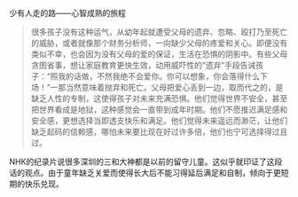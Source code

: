 少有人走的路——心智成熟的旅程

> 很多孩子没有这种运气，从幼年起就遭受父母的遗弃、忽略、殴打乃至死亡的威胁，或者就像那个财务分析师，一向缺少父母的疼爱和关心。即便没有类似不幸，也会因为没有父母的爱的保证，生活在恐惧的阴影中。有些父母贪图省事，想让家庭教育更快生效，动用威吓性的“遗弃”手段告诫孩子：“照我的话做，不然我绝不会爱你。你可以想象，你会落得什么下场！”一那当然意味着抛弃和死亡。父母把爱心丢到一边，取而代之的，是缺乏人性的专制，这使得孩子对未来充满恐惧。他们觉得世界不安全，甚至把世界看成是地狱，这种感觉会一直带到成年时期。他们不愿推迟满足感和安全感，更想选择当即透支快乐和满足。他们觉得未来遥远而渺茫，让他们缺乏起码的信赖感，哪怕未来要比现在好过许多倍，他们也宁可选择得过且过。

NHK的纪录片说很多深圳的三和大神都是以前的留守儿童。这似乎就印证了这段话的观点。由于童年缺乏关爱而使得长大后不能习得延后满足和自制，倾向于更短期的快乐兑现。
